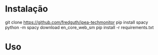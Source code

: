 # Instalação
git clone https://github.com/fredguth/ipea-techmonitor
pip install spacy
python -m spacy download en_core_web_sm
pip install -r requirements.txt

# Uso
